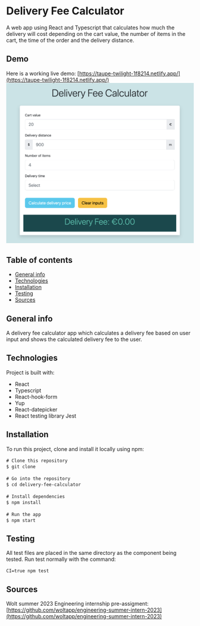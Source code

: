 # Delivery Fee Calculator

A web app using React and Typescript that calculates how much the delivery will cost depending on the cart value, the number of items in the cart, the time of the order and the delivery distance.

## Demo

Here is a working live demo: [https://taupe-twilight-1f8214.netlify.app/](https://taupe-twilight-1f8214.netlify.app/)
![App user interface](./images/app_UI.png)

## Table of contents

- [General info](#general-info)
- [Technologies](#technologies)
- [Installation](#installation)
- [Testing](#testing)
- [Sources](#sources)

## General info

A delivery fee calculator app which calculates a delivery fee based on user input and shows the calculated delivery fee to the user.

## Technologies

Project is built with:

- React
- Typescript
- React-hook-form
- Yup
- React-datepicker
- React testing library Jest

## Installation

To run this project, clone and install it locally using npm:

```shell
# Clone this repository
$ git clone

# Go into the repository
$ cd delivery-fee-calculator

# Install dependencies
$ npm install

# Run the app
$ npm start
```

## Testing

All test files are placed in the same directory as the component being tested.
Run test normally with the command:

```shell
CI=true npm test
```

## Sources

Wolt summer 2023 Engineering internship pre-assigment:[https://github.com/woltapp/engineering-summer-intern-2023](https://github.com/woltapp/engineering-summer-intern-2023)
